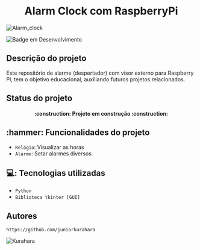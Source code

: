 <h1 align="center"> Alarm Clock com RaspberryPi </h1>


![Alarm_clock](https://user-images.githubusercontent.com/68716232/173868477-a55d0021-26a0-4bb8-a08d-c57fda067243.jpg)

![Badge em Desenvolvimento](http://img.shields.io/static/v1?label=STATUS&message=EM%20DESENVOLVIMENTO&color=GREEN&style=for-the-badge)

<h2> Descrição do projeto </h2>
<p> Este repositório de alarme (despertador) com visor externo para Raspberry Pi, tem o objetivo educacional, auxiliando futuros projetos relacionados. </p>

<h2> Status do projeto </h2>
<h4 align="center">  :construction: Projeto em construção :construction: </h4>

<h2> :hammer: Funcionalidades do projeto </h2>

- `Relógio`: Visualizar as horas
- `Alarme`: Setar alarmes diversos

<h2> 💻: Tecnologias utilizadas </h2>

- `Python`
- `Biblioteca tkinter [GUI]`

<h2> Autores </h2>


`https://github.com/juniorkurahara`

![Kurahara](https://user-images.githubusercontent.com/68716232/173880477-6429c7f5-bff5-462d-a2c0-6cadf59b07b7.jpg)
